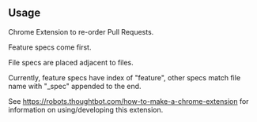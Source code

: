 Usage
----

Chrome Extension to re-order Pull Requests.

Feature specs come first.

File specs are placed adjacent to files.

Currently, feature specs have index of "feature", other specs match file name
with "_spec" appended to the end.

See https://robots.thoughtbot.com/how-to-make-a-chrome-extension for information
on using/developing this extension.
